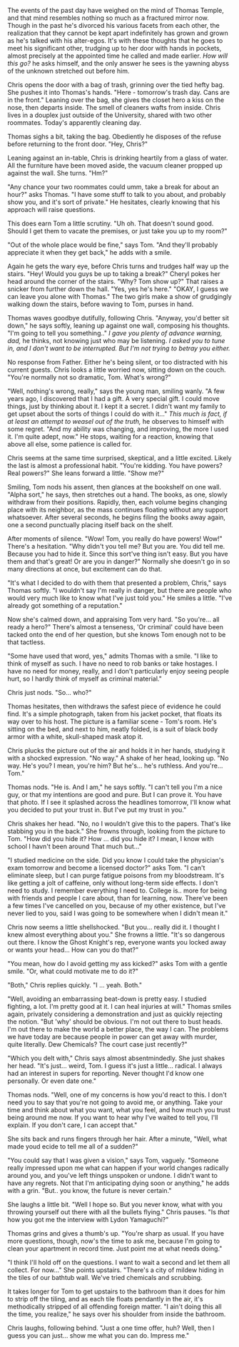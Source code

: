 The events of the past day have weighed on the mind of Thomas Temple, and that mind resembles nothing so much as a fractured mirror now. Though in the past he's divorced his various facets from each other, the realization that they cannot be kept apart indefinitely has grown and grown as he's talked with his alter-egos. It's with these thoughts that he goes to meet his significant other, trudging up to her door with hands in pockets, almost precisely at the appointed time he called and made earlier. _How will this go?_ he asks himself, and the only answer he sees is the yawning abyss of the unknown stretched out before him.

Chris opens the door with a bag of trash, grinning over the tied hefty bag. She pushes it into Thomas's hands. "Here - tomorrow's trash day. Cans are in the front." Leaning over the bag, she gives the closet hero a kiss on the nose, then departs inside. The smell of cleaners wafts from inside. Chris lives in a douplex just outside of the University, shared with two other roommates. Today's apparently cleaning day.

Thomas sighs a bit, taking the bag. Obediently he disposes of the refuse before returning to the front door. "Hey, Chris?"

Leaning against an in-table, Chris is drinking heartily from a glass of water. All the furniture have been moved aside, the vacuum cleaner propped up against the wall. She turns. "Hm?"

"Any chance your two roommates could umm, take a break for about an hour?" asks Thomas. "I have some stuff to talk to you about, and probably show you, and it's sort of private." He hesitates, clearly knowing that his approach will raise questions.

This does earn Tom a little scrutiny. "Uh oh. That doesn't sound good. Should I get them to vacate the premises, or just take you up to my room?"

"Out of the whole place would be fine," says Tom. "And they'll probably appreciate it when they get back," he adds with a smile.

Again he gets the wary eye, before Chris turns and trudges half way up the stairs. "Hey! Would you guys be up to taking a break?" Cheryl pokes her head around the corner of the stairs. "Why? Tom show up?" That raises a snicker from further down the hall. "Yes, yes he's here." "OKAY, I guess we can leave you alone with Thomas." The two girls make a show of grudgingly walking down the stairs, before waving to Tom, purses in hand.

Thomas waves goodbye dutifully, following Chris. "Anyway, you'd better sit down," he says softly, leaning up against one wall, composing his thoughts. "I'm going to tell you something.." _I gave you plenty of advance warning, dad,_ he thinks, not knowing just who may be listening. _I asked you to tune in, and I don't want to be interrupted. But I'm not trying to betray you either._

No response from Father. Either he's being silent, or too distracted with his current guests. Chris looks a little worried now, sitting down on the couch. "You're normally not so dramatic, Tom. What's wrong?"

"Well, nothing's wrong, really," says the young man, smiling wanly. "A few years ago, I discovered that I had a gift. A very special gift. I could move things, just by thinking about it. I kept it a secret. I didn't want my family to get upset about the sorts of things I could do with it..." _This much is fact, if at least an attempt to weasel out of the truth,_ he observes to himself with some regret. "And my ability was changing, and improving, the more I used it. I'm quite adept, now." He stops, waiting for a reaction, knowing that above all else, some patience is called for.

Chris seems at the same time surprised, skeptical, and a little excited. Likely the last is almost a professional habit. "You're kidding. You have powers? Real powers?" She leans forward a little. "Show me?"

Smiling, Tom nods his assent, then glances at the bookshelf on one wall. "Alpha sort," he says, then stretches out a hand. The books, as one, slowly withdraw from their positions. Rapidly, then, each volume begins changing place with its neighbor, as the mass continues floating without any support whatsoever. After several seconds, he begins filing the books away again, one a second punctually placing itself back on the shelf.

After moments of silence. "Wow! Tom, you really do have powers! Wow!" There's a hesitation. "Why didn't you tell me? But you are. You did tell me. Because you had to hide it. Since this sort've thing isn't easy. But you have them and that's great! Or are you in danger?" Normally she doesn't go in so many directions at once, but excitement can do that.

"It's what I decided to do with them that presented a problem, Chris," says Thomas softly. "I wouldn't say I'm really in danger, but there are people who would very much like to know what I've just told you." He smiles a little. "I've already got something of a reputation."

Now she's calmed down, and appraising Tom very hard. "So you're... all ready a hero?" There's almost a tenseness, 'Or criminal' could have been tacked onto the end of her question, but she knows Tom enough not to be that tactless.

"Some have used that word, yes," admits Thomas with a smile. "I like to think of myself as such. I have no need to rob banks or take hostages. I have no need for money, really, and I don't particularly enjoy seeing people hurt, so I hardly think of myself as criminal material."

Chris just nods. "So... who?"

Thomas hesitates, then withdraws the safest piece of evidence he could find. It's a simple photograph, taken from his jacket pocket, that floats its way over to his host. The picture is a familiar scene - Tom's room. He's sitting on the bed, and next to him, neatly folded, is a suit of black body armor with a white, skull-shaped mask atop it.

Chris plucks the picture out of the air and holds it in her hands, studying it with a shocked expression. "No way." A shake of her head, looking up. "No way. He's you? I mean, you're him? But he's... he's ruthless. And you're... Tom."

Thomas nods. "He is. And I am," he says softly. "I can't tell you I'm a nice guy, or that my intentions are good and pure. But I can prove it. You have that photo. If I see it splashed across the headlines tomorrow, I'll know what you decided to put your trust in. But I've put my trust in you."

Chris shakes her head. "No, no I wouldn't give this to the papers. That's like stabbing you in the back." She frowns through, looking from the picture to Tom. "How did you hide it? How ... did you hide it? I mean, I know with school I havn't been around That much but..."

"I studied medicine on the side. Did you know I could take the physician's exam tomorrow and become a licensed doctor?" asks Tom. "I can't eliminate sleep, but I can purge fatigue poisons from my bloodstream. It's like getting a jolt of caffeine, only without long-term side effects. I don't need to study. I remember everything I need to. College is.. more for being with friends and people I care about, than for learning, now. There've been a few times I've cancelled on you, because of my other existence, but I've never lied to you, said I was going to be somewhere when I didn't mean it."

Chris now seems a little shellshocked. "But you... really did it. I thought I knew almost everything about you." She frowns a little. "It's so dangerous out there. I know the Ghost Knight's rep, everyone wants you locked away or wants your head... How can you do that?"

"You mean, how do I avoid getting my ass kicked?" asks Tom with a gentle smile. "Or, what could motivate me to do it?"

"Both," Chris replies quickly. "I ... yeah. Both."

"Well, avoiding an embarrassing beat-down is pretty easy. I studied fighting, a lot. I'm pretty good at it. I can heal injuries at will." Thomas smiles again, privately considering a demonstration and just as quickly rejecting the notion. "But 'why' should be obvious. I'm not out there to bust heads. I'm out there to make the world a better place, the way I can. The problems we have today are because people in power can get away with murder, quite literally. Dew Chemicals? The court case just recently?"

"Which you delt with," Chris says almost absentmindedly. She just shakes her head. "It's just... weird, Tom. I guess it's just a little... radical. I always had an interest in supers for reporting. Never thought I'd know one personally. Or even date one."

Thomas nods. "Well, one of my concerns is how you'd react to this. I don't need you to say that you're not going to avoid me, or anything. Take your time and think about what you want, what you feel, and how much you trust being around me now. If you want to hear why I've waited to tell you, I'll explain. If you don't care, I can accept that."

She sits back and runs fingers through her hair. After a minute, "Well, what made youd ecide to tell me all of a sudden?"

"You could say that I was given a vision," says Tom, vaguely. "Someone really impressed upon me what can happen if your world changes radically around you, and you've left things unspoken or undone. I didn't want to have any regrets. Not that I'm anticipating dying soon or anything," he adds with a grin. "But.. you know, the future is never certain."

She laughs a little bit. "Well I hope so. But you never know, what with you throwing yourself out there with all the bullets flying." Chris pauses. "Is _that_ how you got me the interview with Lydon Yamaguchi?"

Thomas grins and gives a thumb's up. "You're sharp as usual. If you have more questions, though, now's the time to ask me, because I'm going to clean your apartment in record time. Just point me at what needs doing."

"I think I'll hold off on the questions. I want to wait a second and let them all collect. For now..." She points upstairs. "There's a city of mildew hiding in the tiles of our bathtub wall. We've tried chemicals and scrubbing.

It takes longer for Tom to get upstairs to the bathroom than it does for him to strip off the tiling, and as each tile floats pendantly in the air, it's methodically stripped of all offending foreign matter. "I ain't doing this all the time, you realize," he says over his shoulder from inside the bathroom.

Chris laughs, following behind. "Just a one time offer, huh? Well, then I guess you can just... show me what you can do. Impress me."